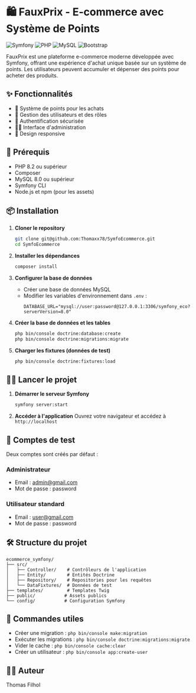 # 🛍️ FauxPrix - E-commerce avec Système de Points

![Symfony](https://img.shields.io/badge/Symfony-6.4-000000?style=for-the-badge&logo=symfony)
![PHP](https://img.shields.io/badge/PHP-8.2-777BB4?style=for-the-badge&logo=php)
![MySQL](https://img.shields.io/badge/MySQL-8.0-4479A1?style=for-the-badge&logo=mysql)
![Bootstrap](https://img.shields.io/badge/Bootstrap-5.3-7952B3?style=for-the-badge&logo=bootstrap)

FauxPrix est une plateforme e-commerce moderne développée avec Symfony, offrant une expérience d'achat unique basée sur un système de points. Les utilisateurs peuvent accumuler et dépenser des points pour acheter des produits.

## ✨ Fonctionnalités

- 🛒 Système de points pour les achats
- 👤 Gestion des utilisateurs et des rôles
- 🔐 Authentification sécurisée
- 👨‍💼 Interface d'administration
- 📱 Design responsive

## 🚀 Prérequis

- PHP 8.2 ou supérieur
- Composer
- MySQL 8.0 ou supérieur
- Symfony CLI
- Node.js et npm (pour les assets)

## 📦 Installation

1. **Cloner le repository**
   ```bash
   git clone git@github.com:Thomaxx78/SymfoEcommerce.git
   cd SymfoEcommerce
   ```

2. **Installer les dépendances**
   ```bash
   composer install
   ```

3. **Configurer la base de données**
   - Créer une base de données MySQL
   - Modifier les variables d'environnement dans `.env` :
     ```env
     DATABASE_URL="mysql://user:password@127.0.0.1:3306/symfony_eco?serverVersion=8.0"
     ```

4. **Créer la base de données et les tables**
   ```bash
   php bin/console doctrine:database:create
   php bin/console doctrine:migrations:migrate
   ```

5. **Charger les fixtures (données de test)**
   ```bash
   php bin/console doctrine:fixtures:load
   ```

## 🏃‍♂️ Lancer le projet

1. **Démarrer le serveur Symfony**
   ```bash
   symfony server:start
   ```

2. **Accéder à l'application**
   Ouvrez votre navigateur et accédez à `http://localhost`

## 👥 Comptes de test

Deux comptes sont créés par défaut :

### Administrateur
- Email : admin@gmail.com
- Mot de passe : password

### Utilisateur standard
- Email : user@gmail.com
- Mot de passe : password

## 🛠️ Structure du projet

```
ecommerce_symfony/
├── src/
│   ├── Controller/    # Contrôleurs de l'application
│   ├── Entity/        # Entités Doctrine
│   ├── Repository/    # Repositories pour les requêtes
│   └── DataFixtures/  # Données de test
├── templates/         # Templates Twig
├── public/           # Assets publics
└── config/           # Configuration Symfony
```

## 🔧 Commandes utiles

- Créer une migration : `php bin/console make:migration`
- Exécuter les migrations : `php bin/console doctrine:migrations:migrate`
- Vider le cache : `php bin/console cache:clear`
- Créer un utilisateur : `php bin/console app:create-user`

## 👨‍💻 Auteur

Thomas Filhol
